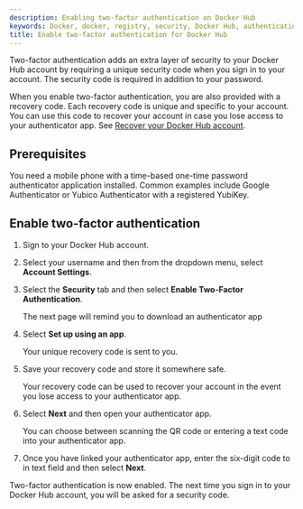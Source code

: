 ```yaml
---
description: Enabling two-factor authentication on Docker Hub
keywords: Docker, docker, registry, security, Docker Hub, authentication, two-factor authentication
title: Enable two-factor authentication for Docker Hub
---
```


Two-factor authentication adds an extra layer of security to your Docker Hub
account by requiring a unique security code when you sign in to your account. The
security code is required in addition to your password.

When you enable two-factor authentication, you are also provided with a recovery
code. Each recovery code is unique and specific to your account. You can use
this code to recover your account in case you lose access to your authenticator
app. See [Recover your Docker Hub account](recover-hub-account/).


## Prerequisites

You need a mobile phone with a time-based one-time password authenticator
application installed. Common examples include Google Authenticator or Yubico
Authenticator with a registered YubiKey.

## Enable two-factor authentication

1. Sign to your Docker Hub account. 
2. Select your username and then from the dropdown menu, select **Account Settings**. 
3. Select the **Security** tab and then select **Enable Two-Factor Authentication**.
    
    The next page will remind you to download an authenticator app
4. Select **Set up using an app**. 
    
    Your unique recovery code is sent to you.
5. Save your recovery code and store it somewhere safe.
    
    Your recovery code can be used to recover your account in the event you lose access to your authenticator app.

6. Select **Next** and then open your authenticator app. 
    
    You can choose between scanning the QR code or entering a text code into your authenticator app. 
7. Once you have linked your authenticator app, enter the six-digit code to in text field and then select **Next**.

Two-factor authentication is now enabled. The next time you sign
in to your Docker Hub account, you will be asked for a security code.
